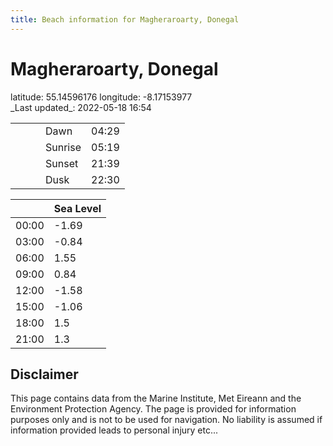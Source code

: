 ```yaml
---
title: Beach information for Magheraroarty, Donegal
---
```

# Magheraroarty, Donegal 

<div class="location-info">latitude: 55.14596176 longitude: -8.17153977</div>
<div class="met-eireann-warnings"></div>
_Last updated_: 2022-05-18 16:54

|   |   |   |   |   |
|---|---|---|---|---|
|   |   |   | Dawn  | 04:29 |
|   |   |   | Sunrise  | 05:19 |
|   |   |   | Sunset  | 21:39 |
|   |   |   | Dusk  | 22:30 |

<div></div>

|   | Sea Level  |
|---|---|
| 00:00 | -1.69 |
| 03:00 | -0.84 |
| 06:00 | 1.55 |
| 09:00 | 0.84 |
| 12:00 | -1.58 |
| 15:00 | -1.06 |
| 18:00 | 1.5 |
| 21:00 | 1.3 |

## Disclaimer

This page contains data from the Marine Institute,
Met Eireann and the Environment Protection Agency. The page is provided for
information purposes only and is not to be used for navigation. No liability
is assumed if information provided leads to personal injury etc...